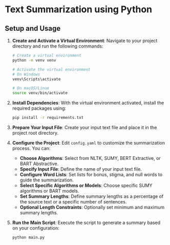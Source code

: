 # Text Summarization using Python

## Setup and Usage

1. **Create and Activate a Virtual Environment**: Navigate to your project directory and run the following commands:

    ```bash
    # Create a virtual environment
    python -m venv venv

    # Activate the virtual environment
    # On Windows
    venv\Scripts\activate

    # On macOS/Linux
    source venv/bin/activate
    ```

2. **Install Dependencies**: With the virtual environment activated, install the required packages using:

    ```bash
    pip install -r requirements.txt
    ```

3. **Prepare Your Input File**: Create your input text file and place it in the project root directory.

4. **Configure the Project**: Edit `config.yaml` to customize the summarization process. You can:
    - **Choose Algorithms**: Select from NLTK, SUMY, BERT Extractive, or BART Abstractive.
    - **Specify Input File**: Define the name of your input text file.
    - **Configure Word Lists**: Set lists for bonus, stigma, and null words to guide the summarization.
    - **Select Specific Algorithms or Models**: Choose specific SUMY algorithms or BART models.
    - **Set Summary Lengths**: Define summary lengths as a percentage of the source text or a specific number of sentences.
    - **Optional Length Constraints**: Optionally set minimum and maximum summary lengths.

5. **Run the Main Script**: Execute the script to generate a summary based on your configuration:

    ```bash
    python main.py
    ```

